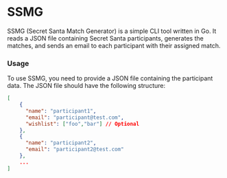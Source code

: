 
# SSMG

SSMG (Secret Santa Match Generator) is a simple CLI tool written in Go. It reads a JSON file containing Secret Santa participants, generates the matches, and sends an email to each participant with their assigned match.


### Usage

To use SSMG, you need to provide a JSON file containing the participant data. The JSON file should have the following structure:
```json
[
    {
      "name": "participant1",
      "email": "participant@test.com",
      "wishlist": ["foo","bar"] // Optional
    },
    {
      "name": "participant2",
      "email": "participant2@test.com"
    },
    ...
]

```
